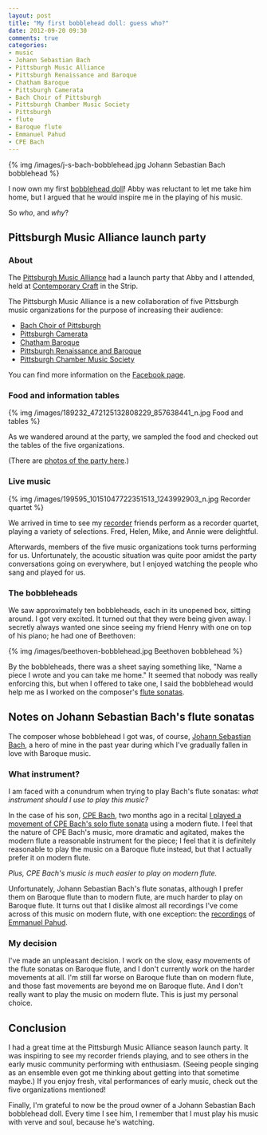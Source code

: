 ```yaml
---
layout: post
title: "My first bobblehead doll: guess who?"
date: 2012-09-20 09:30
comments: true
categories: 
- music
- Johann Sebastian Bach
- Pittsburgh Music Alliance
- Pittsburgh Renaissance and Baroque
- Chatham Baroque
- Pittsburgh Camerata
- Bach Choir of Pittsburgh
- Pittsburgh Chamber Music Society
- Pittsburgh
- flute
- Baroque flute
- Emmanuel Pahud
- CPE Bach
---
```

{% img /images/j-s-bach-bobblehead.jpg Johann Sebastian Bach bobblehead %}

I now own my first [bobblehead doll](http://en.wikipedia.org/wiki/Bobblehead)! Abby was reluctant to let me take him home, but I argued that he would inspire me in the playing of his music.

So *who*, and *why*?

<!--more-->

## Pittsburgh Music Alliance launch party

### About

The [Pittsburgh Music Alliance](http://pittsburghmusicalliance.org/) had a launch party that Abby and I attended, held at [Contemporary Craft](http://www.contemporarycraft.org/) in the Strip.

The Pittsburgh Music Alliance is a new collaboration of five Pittsburgh music organizations for the purpose of increasing their audience:

- [Bach Choir of Pittsburgh](http://www.bachchoirpittsburgh.org/)
- [Pittsburgh Camerata](http://www.pittsburghcamerata.org/)
- [Chatham Baroque](http://www.chathambaroque.org/)
- [Pittsburgh Renaissance and Baroque](http://www.rbsp.org/)
- [Pittsburgh Chamber Music Society](http://www.pittsburghchambermusic.org/)

You can find more information on the [Facebook page](http://www.facebook.com/PittsburghMusicAlliance).

### Food and information tables

{% img /images/189232_472125132808229_857638441_n.jpg Food and tables %}

As we wandered around at the party, we sampled the food and checked out the tables of the five organizations. 

(There are [photos of the party here](http://www.facebook.com/media/set/?set=a.472125112808231.106189.197956923558386&type=3).)

### Live music

{% img /images/199595_10151047722351513_1243992903_n.jpg Recorder quartet %}

We arrived in time to see my [recorder](/blog/categories/recorder/) friends perform as a recorder quartet, playing a variety of selections. Fred, Helen, Mike, and Annie were delightful.

Afterwards, members of the five music organizations took turns performing for us. Unfortunately, the acoustic situation was quite poor amidst the party conversations going on everywhere, but I enjoyed watching the people who sang and played for us.

### The bobbleheads

We saw approximately ten bobbleheads, each in its unopened box, sitting around. I got very excited. It turned out that they were being given away. I secretly always wanted one since seeing my friend Henry with one on top of his piano; he had one of Beethoven:

{% img /images/beethoven-bobblehead.jpg Beethoven bobblehead %}

By the bobbleheads, there was a sheet saying something like, "Name a piece I wrote and you can take me home." It seemed that nobody was really enforcing this, but when I offered to take one, I said the bobblehead would help me as I worked on the composer's [flute sonatas]().

## Notes on Johann Sebastian Bach's flute sonatas

The composer whose bobblehead I got was, of course, [Johann Sebastian Bach](/blog/categories/johann-sebastian-bach/), a hero of mine in the past year during which I've gradually fallen in love with Baroque music.

### What instrument?

I am faced with a conundrum when trying to play Bach's flute sonatas: *what instrument should I use to play this music?*

In the case of his son, [CPE Bach](http://en.wikipedia.org/wiki/Carl_Philipp_Emanuel_Bach), two months ago in a recital [I played a movement of CPE Bach's solo flute sonata](/blog/2012/07/28/my-first-appearance-on-a-music-recital-program/) using a modern flute. I feel that the nature of CPE Bach's music, more dramatic and agitated, makes the modern flute a reasonable instrument for the piece; I feel that it is definitely reasonable to play the music on a Baroque flute instead, but that I actually prefer it on modern flute.

*Plus, CPE Bach's music is much easier to play on modern flute.*

Unfortunately, Johann Sebastian Bach's flute sonatas, although I prefer them on Baroque flute than to modern flute, are much harder to play on Baroque flute. It turns out that I dislike almost all recordings I've come across of this music on modern flute, with one exception: the [recordings](http://www.pahudbach.com/) of [Emmanuel Pahud](/blog/categories/emmanuel-pahud/).

### My decision

I've made an unpleasant decision. I work on the slow, easy movements of the flute sonatas on Baroque flute, and I don't currently work on the harder movements at all. I'm still far worse on Baroque flute than on modern flute, and those fast movements are beyond me on Baroque flute. And I don't really want to play the music on modern flute. This is just my personal choice.

## Conclusion

I had a great time at the Pittsburgh Music Alliance season launch party. It was inspiring to see my recorder friends playing, and to see others in the early music community performing with enthusiasm. (Seeing people singing as an ensemble even got me thinking about getting into that sometime maybe.) If you enjoy fresh, vital performances of early music, check out the five organizations mentioned!

Finally, I'm grateful to now be the proud owner of a Johann Sebastian Bach bobblehead doll. Every time I see him, I remember that I must play his music with verve and soul, because he's watching.

